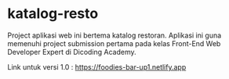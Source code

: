 # katalog-resto
Project aplikasi web ini bertema katalog restoran. Aplikasi ini guna memenuhi project submission pertama pada kelas Front-End Web Developer Expert di Dicoding Academy.

Link untuk versi 1.0 : https://foodies-bar-up1.netlify.app
